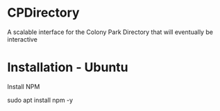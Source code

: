 # CPDirectory
A scalable interface for the Colony Park Directory that will eventually be interactive

# Installation - Ubuntu

Install NPM

sudo apt install npm -y


